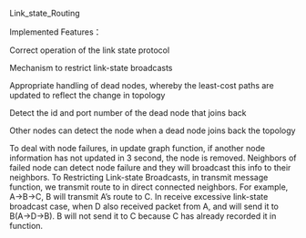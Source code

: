 Link_state_Routing

Implemented Features：

Correct operation of the link state protocol 

Mechanism to restrict link-state broadcasts 

Appropriate handling of dead nodes, whereby the least-cost paths are updated to reflect the change in topology 

Detect the id and port number of the dead node that joins back 

Other nodes can detect the node when a dead node joins back the topology 
 

To deal with node failures, in update graph function, if another node information has 
not updated in 3 second, the node is removed. Neighbors of failed node can detect node 
failure and they will broadcast this info to their neighbors. 
To Restricting Link-state Broadcasts, in transmit message function, we transmit route 
to in direct connected neighbors. For example, A->B->C, B will transmit A’s route to C. 
In receive excessive link-state broadcast case, when D also received packet from A, and 
will send it to B(A->D->B). B will not send it to C because C has already recorded it in 
function. 
